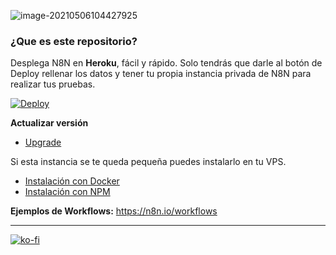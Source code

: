![image-20210506104427925](https://tva1.sinaimg.cn/large/008i3skNgy1gq8sv4q7cqj303k03kweo.jpg)



### ¿Que es este repositorio?

Desplega N8N en **Heroku**, fácil y rápido. Solo tendrás que darle al botón de Deploy rellenar los datos y tener tu propia instancia privada de N8N para realizar tus pruebas.



[![Deploy](https://www.herokucdn.com/deploy/button.svg)](https://heroku.com/deploy?template=https://github.com/aitorroma/n8n-heroku)



**Actualizar versión**

* [Upgrade](https://github.com/aitorroma/n8n-heroku/blob/main/Upgrade.md)

Si esta instancia se te queda pequeña puedes instalarlo en tu VPS.

* [Instalación con Docker](https://www.comunidad-n8n.com/instalacion-con-docker/)
* [Instalación con NPM](https://www.comunidad-n8n.com/instalacion-con-npm/)

**Ejemplos de Workflows:** https://n8n.io/workflows



----------------------------------------------------------

[![ko-fi](https://ko-fi.com/img/githubbutton_sm.svg)](https://ko-fi.com/J3J64AN17)

